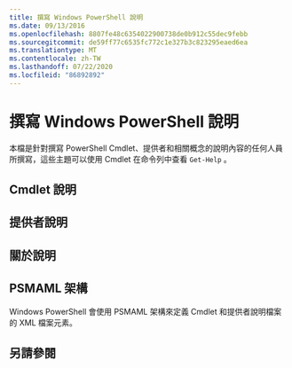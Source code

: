 ```yaml
---
title: 撰寫 Windows PowerShell 說明
ms.date: 09/13/2016
ms.openlocfilehash: 8807fe48c6354022900738de0b912c55dec9febb
ms.sourcegitcommit: de59ff77c6535fc772c1e327b3c823295eaed6ea
ms.translationtype: MT
ms.contentlocale: zh-TW
ms.lasthandoff: 07/22/2020
ms.locfileid: "86892892"
---
```

# <a name="writing-windows-powershell-help"></a>撰寫 Windows PowerShell 說明

本檔是針對撰寫 PowerShell Cmdlet、提供者和相關概念的說明內容的任何人員所撰寫，這些主題可以使用 Cmdlet 在命令列中查看 `Get-Help` 。

## <a name="cmdlet-help"></a>Cmdlet 說明

## <a name="provider-help"></a>提供者說明

## <a name="about-help"></a>關於說明

## <a name="psmaml-schema"></a>PSMAML 架構

 Windows PowerShell 會使用 PSMAML 架構來定義 Cmdlet 和提供者說明檔案的 XML 檔案元素。

## <a name="see-also"></a>另請參閱
